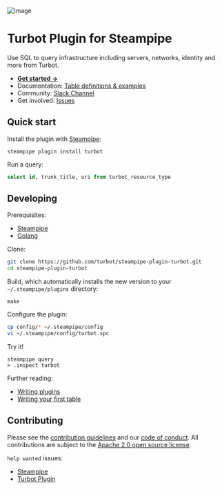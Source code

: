 ![image](https://hub.steampipe.io/images/plugins/turbot/turbot-social-graphic.png)

# Turbot Plugin for Steampipe

Use SQL to query infrastructure including servers, networks, identity and more from Turbot.

- **[Get started →](https://hub.steampipe.io/plugins/turbot/turbot)**
- Documentation: [Table definitions & examples](https://hub.steampipe.io/plugins/turbot/turbot/tables)
- Community: [Slack Channel](https://steampipe.io/community/join)
- Get involved: [Issues](https://github.com/turbot/steampipe-plugin-turbot/issues)

## Quick start

Install the plugin with [Steampipe](https://steampipe.io):

```shell
steampipe plugin install turbot
```

Run a query:

```sql
select id, trunk_title, uri from turbot_resource_type
```

## Developing

Prerequisites:

- [Steampipe](https://steampipe.io/downloads)
- [Golang](https://golang.org/doc/install)

Clone:

```sh
git clone https://github.com/turbot/steampipe-plugin-turbot.git
cd steampipe-plugin-turbot
```

Build, which automatically installs the new version to your `~/.steampipe/plugins` directory:

```shell
make
```

Configure the plugin:

```sh
cp config/* ~/.steampipe/config
vi ~/.steampipe/config/turbot.spc
```

Try it!

```shell
steampipe query
> .inspect turbot
```

Further reading:

- [Writing plugins](https://steampipe.io/docs/develop/writing-plugins)
- [Writing your first table](https://steampipe.io/docs/develop/writing-your-first-table)

## Contributing

Please see the [contribution guidelines](https://github.com/turbot/steampipe/blob/main/CONTRIBUTING.md) and our [code of conduct](https://github.com/turbot/steampipe/blob/main/CODE_OF_CONDUCT.md). All contributions are subject to the [Apache 2.0 open source license](https://github.com/turbot/steampipe-plugin-turbot/blob/main/LICENSE).

`help wanted` issues:

- [Steampipe](https://github.com/turbot/steampipe/labels/help%20wanted)
- [Turbot Plugin](https://github.com/turbot/steampipe-plugin-turbot/labels/help%20wanted)
